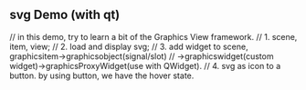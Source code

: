 
svg Demo (with qt)
---- 
// in this demo, try to learn a bit of the Graphics View framework.
// 1. scene, item, view;
// 2. load and display svg;
// 3. add widget to scene, graphicsitem->graphicsobject(signal/slot)
//    ->graphicswidget(custom widget)->graphicsProxyWidget(use with QWidget).
// 4. svg as icon to a button. by using button, we have the hover state.


